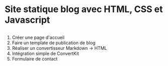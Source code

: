 # Site statique blog avec HTML, CSS et Javascript

##
1. Créer une page d'accueil
2. Faire un template de publication de blog
3. Réaliser un convertisseur Markdown -> HTML
4. Intégration simple de ConvertKit
5. Formulaire de contact

